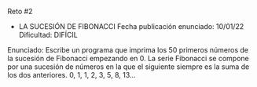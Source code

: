 Reto #2
 * LA SUCESIÓN DE FIBONACCI
 Fecha publicación enunciado: 10/01/22
 Dificultad: DIFÍCIL
 
  Enunciado: Escribe un programa que imprima los 50 primeros números de la sucesión de Fibonacci empezando en 0.
  La serie Fibonacci se compone por una sucesión de números en la que el siguiente siempre es la suma de los dos anteriores.
  0, 1, 1, 2, 3, 5, 8, 13...
